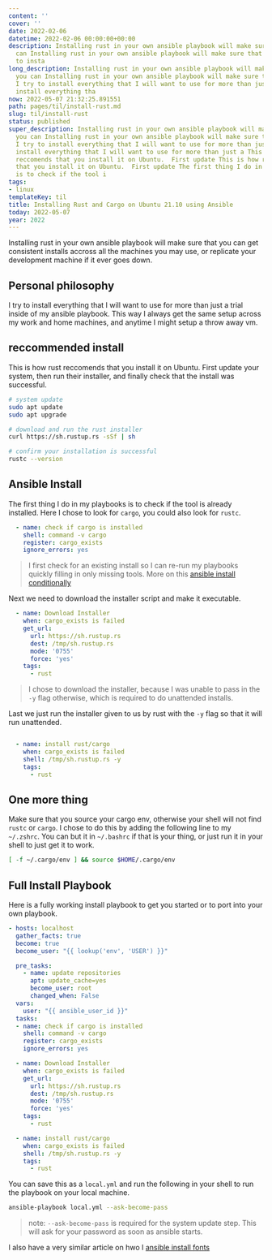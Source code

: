 ```yaml
---
content: ''
cover: ''
date: 2022-02-06
datetime: 2022-02-06 00:00:00+00:00
description: Installing rust in your own ansible playbook will make sure that you
  can Installing rust in your own ansible playbook will make sure that you can I try
  to insta
long_description: Installing rust in your own ansible playbook will make sure that
  you can Installing rust in your own ansible playbook will make sure that you can
  I try to install everything that I will want to use for more than just a I try to
  install everything tha
now: 2022-05-07 21:32:25.891551
path: pages/til/install-rust.md
slug: til/install-rust
status: published
super_description: Installing rust in your own ansible playbook will make sure that
  you can Installing rust in your own ansible playbook will make sure that you can
  I try to install everything that I will want to use for more than just a I try to
  install everything that I will want to use for more than just a This is how rust
  reccomends that you install it on Ubuntu.  First update This is how rust reccomends
  that you install it on Ubuntu.  First update The first thing I do in my playbooks
  is to check if the tool i
tags:
- linux
templateKey: til
title: Installing Rust and Cargo on Ubuntu 21.10 using Ansible
today: 2022-05-07
year: 2022
---
```


Installing rust in your own ansible playbook will make sure that you can
get consistent installs accross all the machines you may use, or
replicate your development machine if it ever goes down.

## Personal philosophy

I try to install everything that I will want to use for more than just a
trial inside of my ansible playbook.  This way I always get the same
setup across my work and home machines, and anytime I might setup a
throw away vm.

## reccommended install

This is how rust reccomends that you install it on Ubuntu.  First update
your system, then run their installer, and finally check that the
install was successful.

``` bash
# system update
sudo apt update
sudo apt upgrade

# download and run the rust installer
curl https://sh.rustup.rs -sSf | sh

# confirm your installation is successful
rustc --version
```

## Ansible Install

The first thing I do in my playbooks is to check if the tool is already
installed.  Here I chose to look for `cargo`, you could also look for
`rustc`.

``` yaml
  - name: check if cargo is installed
    shell: command -v cargo
    register: cargo_exists
    ignore_errors: yes
```

> I first check for an existing install so I can re-run my playbooks
> quickly filling in only missing tools. More on this
> [ansible install conditionally](https://waylonwalker.com/til/ansible_install_if_not_callable/)

Next we need to download the installer script and make it executable.

``` yaml
  - name: Download Installer
    when: cargo_exists is failed
    get_url:
      url: https://sh.rustup.rs
      dest: /tmp/sh.rustup.rs
      mode: '0755'
      force: 'yes'
    tags:
      - rust
```

> I chose to download the installer, because I was unable to pass in the
> `-y` flag otherwise, which is required to do unattended installs.

Last we just run the installer given to us by rust with the `-y` flag so
that it will run unattended.

``` yaml

  - name: install rust/cargo
    when: cargo_exists is failed
    shell: /tmp/sh.rustup.rs -y
    tags:
      - rust
```

## One more thing

Make sure that you source your cargo env, otherwise your shell will not
find `rustc` or `cargo`.  I chose to do this by adding the following
line to my `~/.zshrc`.  You can but it in `~/.bashrc` if that is your
thing, or just run it in your shell to just get it to work.

``` bash
[ -f ~/.cargo/env ] && source $HOME/.cargo/env
```

## Full Install Playbook

Here is a fully working install playbook to get you started or to port
into your own playbook.

``` yaml
- hosts: localhost
  gather_facts: true
  become: true
  become_user: "{{ lookup('env', 'USER') }}"

  pre_tasks:
    - name: update repositories
      apt: update_cache=yes
      become_user: root
      changed_when: False
  vars:
    user: "{{ ansible_user_id }}"
  tasks:
  - name: check if cargo is installed
    shell: command -v cargo
    register: cargo_exists
    ignore_errors: yes

  - name: Download Installer
    when: cargo_exists is failed
    get_url:
      url: https://sh.rustup.rs
      dest: /tmp/sh.rustup.rs
      mode: '0755'
      force: 'yes'
    tags:
      - rust

  - name: install rust/cargo
    when: cargo_exists is failed
    shell: /tmp/sh.rustup.rs -y
    tags:
      - rust

```

You can save this as a  `local.yml` and run the following in your shell
to run the playbook on your local machine.

``` bash
ansible-playbook local.yml --ask-become-pass
```

> note: `--ask-become-pass` is required for the system update step.
> This will ask for your password as soon as ansible starts.


I also have a very similar article on hwo I [ansible install fonts](https://waylonwalker.com/til/ansible_install_fonts/)